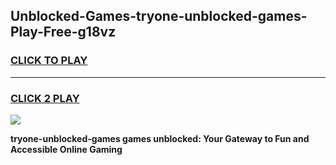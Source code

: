 
## Unblocked-Games-tryone-unblocked-games-Play-Free-g18vz
<h3>
<a href="https://premium76.site?title=tryone-unblocked-games&ref=20M">CLICK TO PLAY</a></h3>
<hr>

<h3>
<a href="https://premium76.site?title=tryone-unblocked-games&ref=20M">CLICK 2 PLAY</a>
  
</h3>

<a href="https://premium76.site?title=tryone-unblocked-games&ref=19M"><img src="https://clearcache.store/games.png"></a>


**tryone-unblocked-games games unblocked: Your Gateway to Fun and Accessible Online Gaming**
